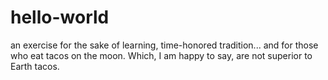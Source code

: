 # hello-world
an exercise for the sake of learning, time-honored tradition...
and for those who eat tacos on the moon. Which, I am happy to say, are not superior to Earth tacos.
